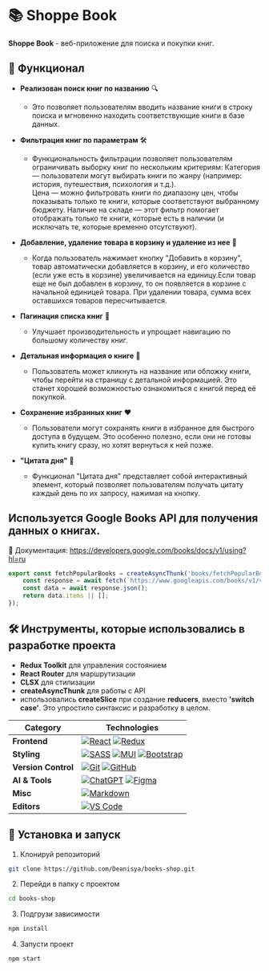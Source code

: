 # 📚 Shoppe Book

**Shoppe Book** - веб-приложениe для поиска и покупки книг.

## 📌 **Функционал**

- **Реализован поиск книг по названию** 🔍

  - Это позволяет пользователям вводить название книги в строку поиска и мгновенно находить соответствующие книги в базе данных.

- **Фильтрация книг по параметрам** 🛠️
  - Функциональность фильтрации позволяет пользователям ограничивать выборку книг по нескольким критериям:
    Категория — пользователи могут выбирать книги по жанру (например: история, путешествия, психология и т.д.).  
    Цена — можно фильтровать книги по диапазону цен, чтобы показывать только те книги, которые соответствуют выбранному бюджету.
    Наличие на складе — этот фильтр помогает отображать только те книги, которые есть в наличии (и исключать те, которые временно отсутствуют).
- **Добавление, удаление товара в корзину и удаление из нее** 🛒
  - Когда пользователь нажимает кнопку "Добавить в корзину", товар автоматически добавляется в корзину, и его количество (если уже есть в корзине) увеличивается на единицу.Если товар еще не был добавлен в корзину, то он появляется в корзине с начальной единицей товара. При удалении товара, сумма всех оставшихся товаров пересчитывается.
- **Пагинация списка книг** 📄
  - Улучшает производительность и упрощает навигацию по большому количеству книг.
- **Детальная информация о книге** 📖
  - Пользователь может кликнуть на название или обложку книги, чтобы перейти на страницу с детальной информацией. Это станет хорошей возможностью ознакомиться с книгой перед её покупкой.
- **Сохранение избранных книг** ❤️
  - Пользователи могут сохранять книги в избранное для быстрого доступа в будущем. Это особенно полезно, если они не готовы купить книгу сразу, но хотят вернуться к ней позже.
- **"Цитата дня"** 💭
  - Функционал "Цитата дня" представляет собой интерактивный элемент, который позволяет пользователям получать цитату каждый день по их запросу, нажимая на кнопку.

## Используется Google Books API для получения данных о книгах.

📄 Документация: https://developers.google.com/books/docs/v1/using?hl=ru

```Javascript
export const fetchPopularBooks = createAsyncThunk('books/fetchPopularBooks', async () => {
	const response = await fetch(`https://www.googleapis.com/books/v1/volumes?q=history+popular&maxResults=18&orderBy=relevance&key=${API_KEY}`);
	const data = await response.json();
	return data.items || [];
});
```

## 🛠️ **Инструменты, которые использовались в разработке проекта**

- **Redux Toolkit** для управления состоянием
- **React Router** для маршрутизации
- **CLSX** для стилизации
- **createAsyncThunk** для работы с API
- использовались **createSlice** при создание **reducers**, вместо **'switch case'**. Это упростило синтаксис и разработку в целом.

| **Category**        | **Technologies**                                                                                                                                                                                                                                                                                                                                                                                                  |
| ------------------- | ----------------------------------------------------------------------------------------------------------------------------------------------------------------------------------------------------------------------------------------------------------------------------------------------------------------------------------------------------------------------------------------------------------------- |
| **Frontend**        | [![React](https://img.shields.io/static/v1?label=&message=React&color=61DAFB&logo=react&logoColor=FFFFFF)](https://react.dev/) [![Redux](https://img.shields.io/badge/redux-%23764ABC?logo=redux)](https://redux.js.org/)                                                                                                                                                                                         |
| **Styling**         | [![SASS](https://img.shields.io/static/v1?label=&message=SASS&color=CC6699&logo=sass&logoColor=FFFFFF)](https://sass-lang.com/) [![MUI](https://img.shields.io/badge/Material%20UI-%23007FFF?logo=MUI&logoColor=white)](https://mui.com/) [![Bootstrap](https://img.shields.io/badge/React%20Bootstrap-black?logo=React-Bootstrap&logoColor=%2341E0FD)](https://react-bootstrap.github.io/docs/components/table/) |
| **Version Control** | [![Git](https://img.shields.io/static/v1?label=&message=Git&color=F05032&logo=git&logoColor=FFFFFF)](https://git-scm.com/) [![GitHub](https://img.shields.io/static/v1?label=&message=GitHub&color=181717&logo=github&logoColor=FFFFFF)](https://github.com/)                                                                                                                                                     |
| **AI & Tools**      | [![ChatGPT](https://img.shields.io/static/v1?label=&message=ChatGPT&color=00A67E&logo=openai&logoColor=FFFFFF)](https://openai.com/) [![Figma](https://img.shields.io/static/v1?label=&message=Figma&color=F24E1E&logo=figma&logoColor=FFFFFF)](https://www.figma.com/)                                                                                                                                           |
| **Misc**            | [![Markdown](https://img.shields.io/static/v1?label=&message=Markdown&color=000000&logo=markdown&logoColor=FFFFFF)](https://www.markdownguide.org/)                                                                                                                                                                                                                                                               |
| **Editors**         | [![VS Code](https://img.shields.io/static/v1?label=&message=VS%20Code&color=9013FE&logo=visualstudiocode&logoColor=FFFFFF)](https://code.visualstudio.com/)                                                                                                                                                                                                                                                       |

## 📂 Установка и запуск

1. Клонируй репозиторий

```bash
git clone https://github.com/Deanisya/books-shop.git
```

2. Перейди в папку с проектом

```bash
cd books-shop
```

3. Подгрузи зависимости

```bash
npm install
```

4. Запусти проект

```bash
npm start
```
